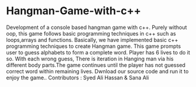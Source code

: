 # Hangman-Game-with-c++
Development of a console based hangman game with c++. Purely without oop, this game follows basic programming techniques in c++ such as loops,arrays and functions.
Basically, we have  implemented basic c++ programming techniques to create Hangman game.
This game prompts user to guess alphabets to form a complete word. Player has 6 lives to do it so. With each wrong guess, There is iteration in Hanging man via his different body parts.The game continues until the player has not guessed correct word within remaining lives.
Dwnload our source code and run it to enjoy the game..
Contributors : Syed Ali Hassan & Sana Ali
